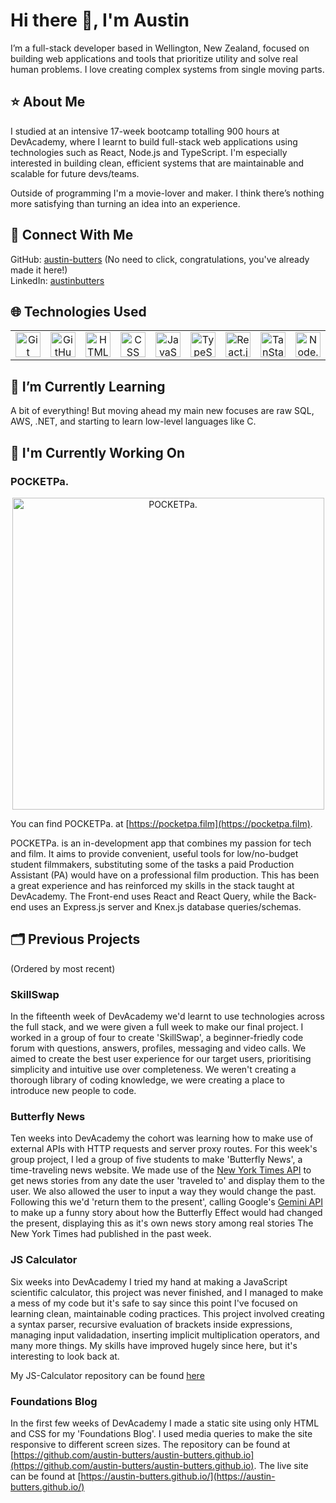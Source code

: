 # Hi there 👋, I'm Austin

I’m a full-stack developer based in Wellington, New Zealand, focused on building web applications and tools that prioritize utility and solve real human problems. I love creating complex systems from single moving parts.

## ⭐ About Me

I studied at an intensive 17-week bootcamp totalling 900 hours at DevAcademy, where I learnt to build full-stack web applications using technologies such as React, Node.js and TypeScript. I'm especially interested in building clean, efficient systems that are maintainable and scalable for future devs/teams.

Outside of programming I'm a movie-lover and maker. I think there’s nothing more satisfying than turning an idea into an experience.

## 💬 Connect With Me

GitHub: [austin-butters](https://github.com/austin-butters) (No need to click, congratulations, you've already made it here!)  
LinkedIn: [austinbutters](https://linkedin.com/in/austinbutters)

## 🌐 Technologies Used

<table>
  <tr>
    <td align="center">
      <a href="https://git-scm.com/">
        <img width="40" height="40" alt="Git" src="https://github.com/user-attachments/assets/0cd44e7c-fe23-4bd0-90fe-9dcad502a3e8" />
      </a>
    </td>
    <td align="center">
      <a href="https://github.com/austin-butters">
        <img width="40" height="40" alt="GitHub" src="https://github.com/user-attachments/assets/2a273356-62b8-4998-bb93-bc7a3d6c9eb4" />
      </a>
    </td>
    <td align="center">
      <a href="https://html.spec.whatwg.org">
        <img width="40" height="40" alt="HTML5" src="https://github.com/user-attachments/assets/77bc961d-1801-4b5e-82ca-ad83c8ad30f0" />
      </a>
    </td>
    <td align="center">
      <a href="https://developer.mozilla.org/en-US/docs/Web/CSS">
        <img width="40" height="40" alt="CSS" src="https://github.com/user-attachments/assets/a7e0e787-ba89-4ab3-bb5f-7c8a8de0e13a" />
      </a>
    </td>
    <td align="center">
      <a href="https://developer.mozilla.org/en-US/docs/Web/JavaScript">
        <img width="40" height="40" alt="JavaScript" src="https://github.com/user-attachments/assets/09d6c127-39f0-476d-98da-4f8eba20659d" />
      </a>
    </td>
    <td align="center">
      <a href="https://www.typescriptlang.org/docs/">
        <img width="40" height="40" alt="TypeScript" src="https://github.com/user-attachments/assets/c2e52aa1-b064-405b-a8a2-50da78d37e81" />
      </a>
    </td>
    <td align="center">
      <a href="https://react.dev/">
        <img width="40" height="40" alt="React.js" src="https://github.com/user-attachments/assets/c4694cfd-b705-4a1b-8ba6-99324fa4b98e" />
      </a>
    </td>
    <td align="center">
      <a href="https://tanstack.com/query/v5/docs/framework/react/overview">
        <img width="40" height="40" alt="TanStack React Query" src="https://github.com/user-attachments/assets/64db1689-08a9-4a4c-bbce-0621f130029a" />
      </a>
    </td>
    <td align="center">
      <a href="https://nodejs.org/en">
        <img width="40" height="40" alt="Node.js" src="https://github.com/user-attachments/assets/740a1613-059f-436a-87dd-faaf5be1a5d1" />
      </a>
    </td>
    <td align="center">
      <a href="https://expressjs.com/">
        <img width="40" height="40" alt="Express.js" src="https://github.com/user-attachments/assets/911a5bb8-e432-412c-b993-0fc506eabe1c" />
      </a>
    </td>
    <td align="center">
      <a href="https://knexjs.org/">
        <img width="40" height="40" alt="Knex.js" src="https://github.com/user-attachments/assets/31a1dadd-117e-41ff-aa59-6439227b8b3c" />
      </a>
    </td>
  </tr>
</table>

## 🌱 I’m Currently Learning

A bit of everything! But moving ahead my main new focuses are raw SQL, AWS, .NET, and starting to learn low-level languages like C.

## 🔭 I'm Currently Working On

### POCKETPa.
<p align="center">
  <a href="https://pocketpa.film" target="_blank">
    <img width="499" alt="POCKETPa." src="https://github.com/user-attachments/assets/a2afffc5-0735-4777-b700-b4c082a8d308" />
  </a>
</p>


You can find POCKETPa. at [https://pocketpa.film](https://pocketpa.film).

POCKETPa. is an in-development app that combines my passion for tech and film. It aims to provide convenient, useful tools for low/no-budget student filmmakers, substituting some of the tasks a paid Production Assistant (PA) would have on a professional film production. This has been a great experience and has reinforced my skills in the stack taught at DevAcademy. The Front-end uses React and React Query, while the Back-end uses an Express.js server and Knex.js database queries/schemas.

## 🗂️ Previous Projects
(Ordered by most recent)

### SkillSwap
In the fifteenth week of DevAcademy we'd learnt to use technologies across the full stack, and we were given a full week to make our final project. I worked in a group of four to create 'SkillSwap', a beginner-friedly code forum with questions, answers, profiles, messaging and video calls. We aimed to create the best user experience for our target users, prioritising simplicity and intuitive use over completeness. We weren't creating a thorough library of coding knowledge, we were creating a place to introduce new people to code.

### Butterfly News
Ten weeks into DevAcademy the cohort was learning how to make use of external APIs with HTTP requests and server proxy routes. For this week's group project, I led a group of five students to make 'Butterfly News', a time-traveling news website. We made use of the [New York Times API](https://developer.nytimes.com/apis) to get news stories from any date the user 'traveled to' and display them to the user. We also allowed the user to input a way they would change the past. Following this we'd 'return them to the present', calling Google's [Gemini API](https://ai.google.dev/) to make up a funny story about how the Butterfly Effect would had changed the present, displaying this as it's own news story among real stories The New York Times had published in the past week.

### JS Calculator

Six weeks into DevAcademy I tried my hand at making a JavaScript scientific calculator, this project was never finished, and I managed to make a mess of my code but it's safe to say since this point I've focused on learning clean, maintainable coding practices. This project involved creating a syntax parser, recursive evaluation of brackets inside expressions, managing input validadation, inserting implicit multiplication operators, and many more things. My skills have improved hugely since here, but it's interesting to look back at.

My JS-Calculator repository can be found [here](https://github.com/austin-butters/JS-Calculator)

### Foundations Blog
In the first few weeks of DevAcademy I made a static site using only HTML and CSS for my 'Foundations Blog'. I used media queries to make the site responsive to different screen sizes.
The repository can be found at [https://github.com/austin-butters/austin-butters.github.io](https://github.com/austin-butters/austin-butters.github.io). The live site can be found at [https://austin-butters.github.io/](https://austin-butters.github.io/)
